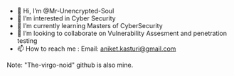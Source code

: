 - 👋 Hi, I’m @Mr-Unencrypted-Soul
- 👀 I’m interested in Cyber Security
- 🌱 I’m currently learning Masters of CyberSecurity
- 💞️ I’m looking to collaborate on Vulnerability Assesment and penetration testing
- 📫 How to reach me : Email: aniket.kasturi@gmail.com

Note: "The-virgo-noid" github is also mine.
<!---
Mr-Unencrypted-Soul/Mr-Unencrypted-Soul is a ✨ special ✨ repository because its `README.md` (this file) appears on your GitHub profile.
You can click the Preview link to take a look at your changes.
--->
